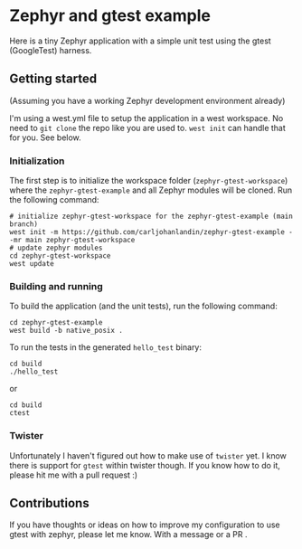 # Zephyr and gtest example

Here is a tiny Zephyr application with a simple unit test using the gtest (GoogleTest) harness.

## Getting started
(Assuming you have a working Zephyr development environment already)

I'm using a west.yml file to setup the application in a west workspace. No need to `git clone` the repo
like you are used to. `west init` can handle that for you. See below. 

### Initialization

The first step is to initialize the workspace folder (`zephyr-gtest-workspace`) where
the `zephyr-gtest-example` and all Zephyr modules will be cloned. Run the following
command:

```shell
# initialize zephyr-gtest-workspace for the zephyr-gtest-example (main branch)
west init -m https://github.com/carljohanlandin/zephyr-gtest-example --mr main zephyr-gtest-workspace
# update zephyr modules
cd zephyr-gtest-workspace
west update
```

### Building and running

To build the application (and the unit tests), run the following command:

```shell
cd zephyr-gtest-example
west build -b native_posix .
```
To run the tests in the generated `hello_test` binary:
```shell
cd build
./hello_test
```

or

```shell
cd build
ctest
```

### Twister
Unfortunately I haven't figured out how to make use of `twister` yet. I know there is support for `gtest` within twister though. If you know how to do it, please hit me with a pull request :)

## Contributions
If you have thoughts or ideas on how to improve my configuration to use gtest with zephyr, please let me know. With a message or a PR .
